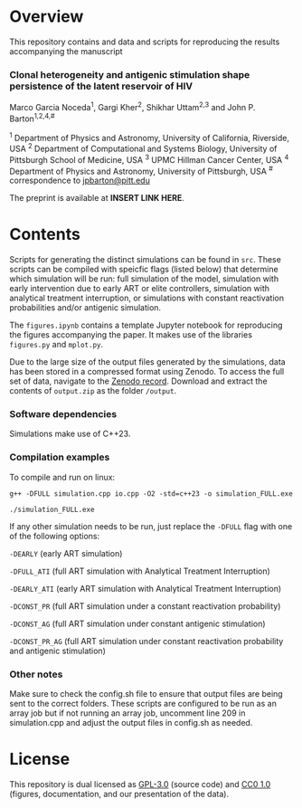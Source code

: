
# Overview

This repository contains and data and scripts for reproducing the results accompanying the manuscript  

### Clonal heterogeneity and antigenic stimulation shape persistence of the latent reservoir of HIV
Marco Garcia Noceda<sup>1</sup>, Gargi Kher<sup>2</sup>, Shikhar Uttam<sup>2,3</sup> and John P. Barton<sup>1,2,4,#</sup>

<sup>1</sup> Department of Physics and Astronomy, University of California, Riverside, USA
<sup>2</sup> Department of Computational and Systems Biology, University of Pittsburgh School of Medicine, USA
<sup>3</sup> UPMC Hillman Cancer Center, USA
<sup>4</sup> Department of Physics and Astronomy, University of Pittsburgh, USA
<sup>#</sup> correspondence to [jpbarton@pitt.edu](mailto:jpbarton@pitt.edu)  

The preprint is available at __INSERT LINK HERE__.

# Contents

Scripts for generating the distinct simulations can be found in `src`. These scripts can be compiled with speicfic flags (listed below) that determine which simulation will be run: full simulation of the model, simulation with early intervention due to early ART or elite controllers, simulation with analytical treatment interruption, or simulations with constant reactivation probabilities and/or antigenic simulation.

The `figures.ipynb` contains a template Jupyter notebook for reproducing the figures accompanying the paper. It makes use of the libraries `figures.py` and `mplot.py`.

<!--- Due to the large size of the output files generated by the simulations, data has been stored in a compressed format using Zenodo. To access the full set of data, navigate to the [Zenodo record](https://zenodo.org/record/7898811). Download and extract the contents of `data.zip` as the folder `/data`. ---> <!--- Note: the previous statment has been commented out because it points to data output from an earlier version of this manuscript --->

Due to the large size of the output files generated by the simulations, data has been stored in a compressed format using Zenodo. To access the full set of data, navigate to the [Zenodo record](https://doi.org/10.5281/zenodo.15731281).
Download and extract the contents of `output.zip` as the folder `/output`.

### Software dependencies

Simulations make use of C++23.

### Compilation examples

To compile and run on linux:

`g++ -DFULL simulation.cpp io.cpp -O2 -std=c++23 -o simulation_FULL.exe`

`./simulation_FULL.exe`

If any other simulation needs to be run, just replace the `-DFULL` flag with one of the following options:

`-DEARLY` (early ART simulation)

`-DFULL_ATI` (full ART simulation with Analytical Treatment Interruption)

`-DEARLY_ATI` (early ART simulation with Analytical Treatment Interruption)

`-DCONST_PR` (full ART simulation under a constant reactivation probability)

`-DCONST_AG` (full ART simulation under constant antigenic stimulation)

`-DCONST_PR_AG` (full ART simulation under constant reactivation probability and antigenic stimulation)

### Other notes
Make sure to check the config.sh file to ensure that output files are being sent to the correct folders. These scripts are configured to be run as an array job but if not running an array job, uncomment line 209 in simulation.cpp and adjust the output files in config.sh as needed.


# License

This repository is dual licensed as [GPL-3.0](LICENSE-GPL) (source code) and [CC0 1.0](LICENSE-CC0) (figures, documentation, and our presentation of the data).
